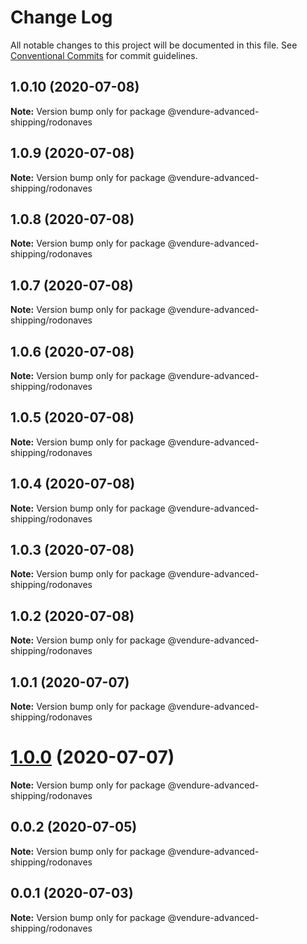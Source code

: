 # Change Log

All notable changes to this project will be documented in this file.
See [Conventional Commits](https://conventionalcommits.org) for commit guidelines.

## 1.0.10 (2020-07-08)

**Note:** Version bump only for package @vendure-advanced-shipping/rodonaves





## 1.0.9 (2020-07-08)

**Note:** Version bump only for package @vendure-advanced-shipping/rodonaves





## 1.0.8 (2020-07-08)

**Note:** Version bump only for package @vendure-advanced-shipping/rodonaves





## 1.0.7 (2020-07-08)

**Note:** Version bump only for package @vendure-advanced-shipping/rodonaves





## 1.0.6 (2020-07-08)

**Note:** Version bump only for package @vendure-advanced-shipping/rodonaves





## 1.0.5 (2020-07-08)

**Note:** Version bump only for package @vendure-advanced-shipping/rodonaves





## 1.0.4 (2020-07-08)

**Note:** Version bump only for package @vendure-advanced-shipping/rodonaves





## 1.0.3 (2020-07-08)

**Note:** Version bump only for package @vendure-advanced-shipping/rodonaves





## 1.0.2 (2020-07-08)

**Note:** Version bump only for package @vendure-advanced-shipping/rodonaves





## 1.0.1 (2020-07-07)

**Note:** Version bump only for package @vendure-advanced-shipping/rodonaves





# [1.0.0](https://github.com/jonyw4/vendure-advanced-shipping/compare/v0.0.2...v1.0.0) (2020-07-07)

**Note:** Version bump only for package @vendure-advanced-shipping/rodonaves





## 0.0.2 (2020-07-05)

**Note:** Version bump only for package @vendure-advanced-shipping/rodonaves





## 0.0.1 (2020-07-03)

**Note:** Version bump only for package @vendure-advanced-shipping/rodonaves
